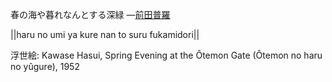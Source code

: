 春の海や暮れなんとする深緑
—[前田普羅](https://ja.wikipedia.org/wiki/前田普羅)

||haru no umi ya kure nan to suru fukamidori||

浮世絵: Kawase Hasui, Spring Evening at the Ôtemon Gate (Ôtemon no haru no yûgure), 1952